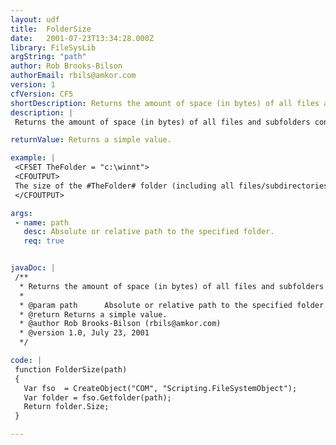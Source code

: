 ```yaml
---
layout: udf
title:  FolderSize
date:   2001-07-23T13:34:28.000Z
library: FileSysLib
argString: "path"
author: Rob Brooks-Bilson
authorEmail: rbils@amkor.com
version: 1
cfVersion: CF5
shortDescription: Returns the amount of space (in bytes) of all files and subfolders contained in the specified folder. (Windows only)
description: |
 Returns the amount of space (in bytes) of all files and subfolders contained in the specified folder. Because this function uses COM, it is only supported in the Windows version of ColdFusion.

returnValue: Returns a simple value.

example: |
 <CFSET TheFolder = "c:\winnt">
 <CFOUTPUT>
 The size of the #TheFolder# folder (including all files/subdirectories) is #FolderSize(TheFolder)# bytes.
 </CFOUTPUT>

args:
 - name: path
   desc: Absolute or relative path to the specified folder.
   req: true


javaDoc: |
 /**
  * Returns the amount of space (in bytes) of all files and subfolders contained in the specified folder. (Windows only)
  * 
  * @param path      Absolute or relative path to the specified folder. 
  * @return Returns a simple value. 
  * @author Rob Brooks-Bilson (rbils@amkor.com) 
  * @version 1.0, July 23, 2001 
  */

code: |
 function FolderSize(path)
 {
   Var fso  = CreateObject("COM", "Scripting.FileSystemObject");
   Var folder = fso.Getfolder(path);
   Return folder.Size;
 }

---
```


